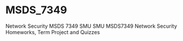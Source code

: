 # MSDS_7349
Network Security MSDS 7349 SMU
SMU MSDS7349 Network Security Homeworks, Term Project and Quizzes
